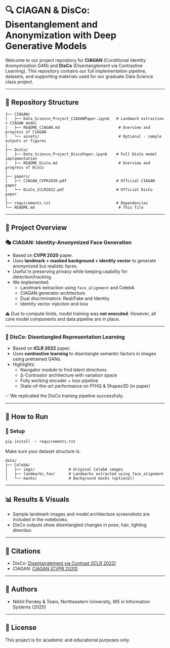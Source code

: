 # 🔍 CIAGAN & DisCo: Disentanglement and Anonymization with Deep Generative Models

Welcome to our project repository for **CIAGAN** (Conditional Identity Anonymization GAN) and **DisCo** (Disentanglement via Contrastive Learning). This repository contains our full implementation pipeline, datasets, and supporting materials used for our graduate Data Science class project.

---

## 📁 Repository Structure

```
├── CIAGAN/
│   ├── Data_Science_Project_CIAGANPaper.ipynb   # Landmark extraction + CIAGAN model
│   ├── README_CIAGAN.md                          # Overview and progress of CIAGAN
│   └── assets/                                   # Optional - sample outputs or figures
│
├── DisCo/
│   ├── Data_Science_Project_DiscoPaper.ipynb    # Full DisCo model implementation
│   ├── README_DisCo.md                           # Overview and progress of DisCo
│
├── papers/
│   ├── CIAGAN_CVPR2020.pdf                      # Official CIAGAN paper
│   └── DisCo_ICLR2022.pdf                       # Official DisCo paper
│
├── requirements.txt                             # Dependencies
└── README.md                                     # This file
```

---

## 🧠 Project Overview

### 🎭 CIAGAN: Identity-Anonymized Face Generation
- Based on **CVPR 2020** paper.
- Uses **landmark + masked background + identity vector** to generate anonymized but realistic faces.
- Useful in preserving privacy while keeping usability for detection/tracking.
- We implemented:
  - Landmark extraction using `face_alignment` and CelebA
  - CIAGAN generator architecture
  - Dual discriminators: Real/Fake and Identity
  - Identity vector injection and loss

⚠️ Due to compute limits, model training was **not executed**. However, all core model components and data pipeline are in place.

---

### 🧬 DisCo: Disentangled Representation Learning
- Based on **ICLR 2022** paper.
- Uses **contrastive learning** to disentangle semantic factors in images using pretrained GANs.
- Highlights:
  - Navigator module to find latent directions
  - ∆-Contrastor architecture with variation space
  - Fully working encoder + loss pipeline
  - State-of-the-art performance on FFHQ & Shapes3D (in paper)

✅ We replicated the DisCo training pipeline successfully.

---

## 🚀 How to Run

### 🔧 Setup
```bash
pip install -r requirements.txt
```

Make sure your dataset structure is:
```
data/
├── CelebA/
│   ├── imgs/               # Original CelebA images
│   ├── landmarks_fan/      # Landmarks extracted using face_alignment
│   └── masks/              # Background masks (optional)
```

---

## 📊 Results & Visuals
- Sample landmark images and model architecture screenshots are included in the notebooks.
- DisCo outputs show disentangled changes in pose, hair, lighting direction.

---

## 🧾 Citations
- DisCo: [Disentanglement via Contrast (ICLR 2022)](https://github.com/xrenaa/DisCo)
- CIAGAN: [CIAGAN (CVPR 2020)](https://openaccess.thecvf.com/content_CVPR_2020/html/Maximov_CIAGAN_Conditional_Identity_Anonymization_Generative_Adversarial_Networks_CVPR_2020_paper.html)

---

## 👥 Authors
- Nikhil Pandey & Team, Northeastern University, MS in Information Systems (2025)

---

## 📌 License
This project is for academic and educational purposes only.


